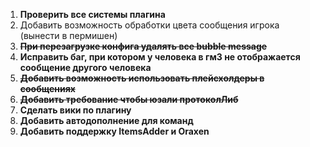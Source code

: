 1. **Проверить все системы плагина**
2. Добавить возможность обработки цвета сообщения игрока (вынести в пермишен)
3. **~~При перезагрузке конфига удалять все bubble message~~**
4. **Исправить баг, при котором у человека в гм3 не отображается сообщение другого человека**
5. **~~Добавить возможность использовать плейсхолдеры в сообщениях~~**
6. **~~Добавить требование чтобы юзали протоколЛиб~~**
7. **Сделать вики по плагину**
8. **Добавить автодополнение для команд**
9. **Добавить поддержку ItemsAdder и Oraxen**
